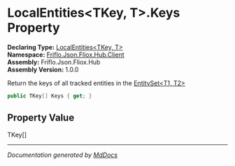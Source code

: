 ﻿<!--  
  <auto-generated>   
    The contents of this file were generated by a tool.  
    Changes to this file may be list if the file is regenerated  
  </auto-generated>   
-->

# LocalEntities\<TKey, T\>.Keys Property

**Declaring Type:** [LocalEntities\<TKey, T\>](../index.md)  
**Namespace:** [Friflo.Json.Fliox.Hub.Client](../../index.md)  
**Assembly:** Friflo.Json.Fliox.Hub  
**Assembly Version:** 1.0.0

 Return the keys of all tracked entities in the [EntitySet\<T1, T2\>](../../EntitySet-2/index.md)

```csharp
public TKey[] Keys { get; }
```

## Property Value

TKey\[\]

___

*Documentation generated by [MdDocs](https://github.com/ap0llo/mddocs)*
